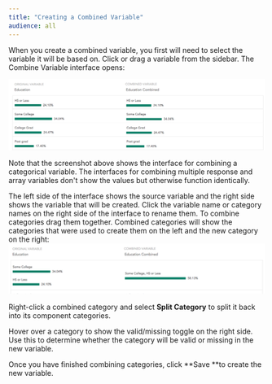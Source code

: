 ```yaml
---
title: "Creating a Combined Variable"
audience: all
---
```


When you create a combined variable, you first will need to select the variable it will be based on. Click or drag a variable from the sidebar. The Combine Variable interface opens:

![](images/CombineVariableInterface.png)

Note that the screenshot above shows the interface for combining a categorical variable. The interfaces for combining multiple response and array variables don't show the values but otherwise function identically.

The left side of the interface shows the source variable and the right side shows the variable that will be created. Click the variable name or category names on the right side of the interface to rename them. To combine categories drag them together. Combined categories will show the categories that were used to create them on the left and the new category on the
right:![](images/VariableCombined.png)

Right-click a combined category and select **Split Category** to split it back into its component categories.

Hover over a category to show the valid/missing toggle on the right side. Use this to determine whether the category will be valid or missing in the new variable.

Once you have finished combining categories, click **Save **to create the new variable.
